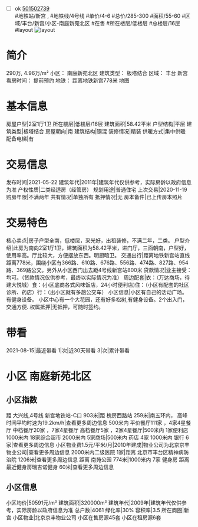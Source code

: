 - [ ] ok [501502739](https://bj.5i5j.com/ershoufang/501502739.html)  
 #地铁站/新宫 ,  #地铁线/4号线
#单价/4-6 #总价/285-300 #面积/55-60   #区域/丰台/新宫/小区-南庭新苑北区 #在售 #所在楼层/低楼层 #总楼层/16层 #layout 
![layout](http://image2a.5i5j.com/bdir/layout/0a7962264b8c4ca883e1c14ab182f6ae.jpg_P5.jpg) 
# 简介 
 290万,  4.96万/m² 
小区： 南庭新苑北区
建筑类型： 板塔结合
区域： 丰台 新宫
看房时间： 提前预约
地铁： 距离地铁新宫778米 地图
# 基本信息 
 房屋户型|2室1厅1卫
所在楼层|低楼层/16层
建筑面积|58.42平米
户型结构|平层
建筑类型|板塔结合
房屋朝向|南
建筑结构|钢混
装修情况|精装
供暖方式|集中供暖
配备电梯|有
# 交易信息 
 发布时间|2021-05-22
建筑年代|2011年|建筑年代仅供参考，实际房龄以政府信息为准
产权性质|二类经适房（经管房）
规划用途|普通住宅
上次交易|2020-11-19
购房年限|不满两年
共有情况|单独所有
抵押情况|无
房本备件|已上传房本照片
# 交易特色 
 核心卖点|房子户型全南，低楼层，采光好，出租装修，不满二年，二类。
户型介绍|此房为南向2室1厅1卫，建筑面积为58.42平米，进门厅，三面朝南，户型好，使用率高。厅比较大，方便摆放东西。明厨暗卫。
交通出行|距离地铁新宫站直线距离778米，围绕小区有366路、610路、676路、556路、474路、827路、954路、369路公交。另外从小区西门出去距4号线新宫站800米
贷款情况|业主接受：均可。（贷款情况仅供参考，最终以实际情况为准）
周边配套|衣：（万达商场，待建大悦城）食：(小区底商各式风味饭店，24小时便利店)住：（小区有配套的社区诊所、药店）行：（出小区就有多趟公交车）
小区信息|小区有自己的活动广场。有健身设备。 小区中心有一个大花园，还有好多松树,有健身设备。2个出入门，交通方便.
权属抵押|无抵押，可随时签约。
# 带看 
 2021-08-15|最近带看	 1|次|近30天带看	 3|次|累计带看
# 小区 南庭新苑北区
## 小区指数 
 距 大兴线,4号线 新宫地铁站-C口 903米|距 槐房西路站 259米|南五环内， 高峰时间平均时速为19.2km/h|查看更多周边信息
500米内 平价餐厅111家 ，4家4星餐厅
中档餐厅20家 ，7家4星餐厅
高档餐厅5家 ，2家4星餐厅|500米内 1家便利店
1000米内 18家综合超市
2000米内 5家商场|500米内 药店 4家
1000米内 银行 6家|查看更多周边信息
小区物业费1.5元/平米/月|2010年建成|物业公司为北京京丰物业公司|查看更多周边信息
2000米内二级医院 1家|距离 北京市丰台区精神病防治院  1206米|查看更多周边信息
距离 南苑公园 774米|1000米内 7家 健身房
距离最近健身房瑞吉诺健身 60米|查看更多周边信息
## 小区信息 
 小区均价|50591元/m²
建筑面积|320000m²
建筑年代|2009年|建筑年代仅供参考，实际房龄以政府信息为准
总户数|4061
绿化率|30%
容积率|3.5
所在商圈|新宫
小区物业|北京京丰物业公司
小区在售房源45套
小区在租房源6套
